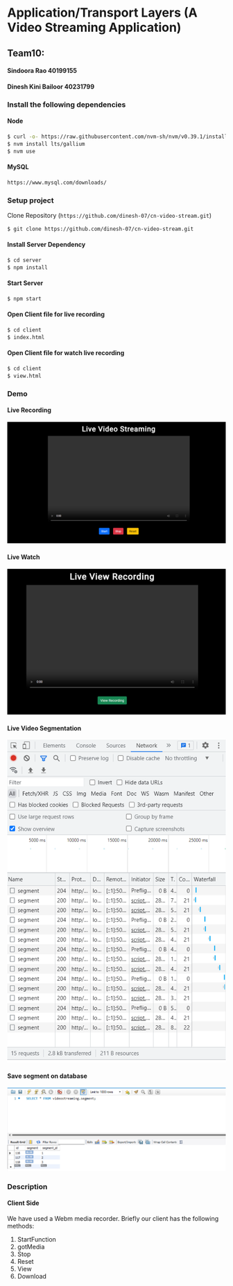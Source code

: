 # Application/Transport Layers (A Video Streaming Application)

## Team10:
#### Sindoora Rao 40199155
#### Dinesh Kini Bailoor 40231799



### Install the following dependencies

#### Node

```bash
$ curl -o- https://raw.githubusercontent.com/nvm-sh/nvm/v0.39.1/install.sh | bash
$ nvm install lts/gallium
$ nvm use
```

#### MySQL
```bash
https://www.mysql.com/downloads/
```

### Setup project

Clone Repository (`https://github.com/dinesh-07/cn-video-stream.git`)
```bash
$ git clone https://github.com/dinesh-07/cn-video-stream.git
```

#### Install Server Dependency
```bash
$ cd server
$ npm install
```

#### Start Server
```bash
$ npm start
```

#### Open Client file for live recording
```bash
$ cd client
$ index.html
```

#### Open Client file for watch live recording
```bash
$ cd client
$ view.html
```
### Demo

#### Live Recording
![](videorecord.png)

#### Live Watch
![](watch.png)

#### Live Video Segmentation
![](segment.png)

#### Save segment on database
![](db.png)

### Description

#### Client Side
We have used a Webm media recorder.
Briefly our client has the following methods:
1. StartFunction
2. gotMedia
3. Stop
4. Reset
5. View
6. Download



